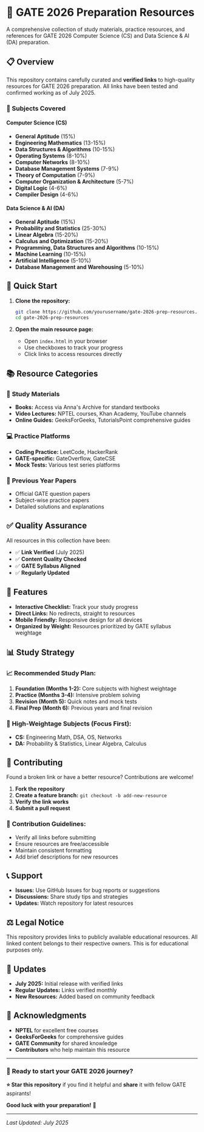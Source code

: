 # 🎯 GATE 2026 Preparation Resources

A comprehensive collection of study materials, practice resources, and references for GATE 2026 Computer Science (CS) and Data Science & AI (DA) preparation.

## 📋 Overview

This repository contains carefully curated and **verified links** to high-quality resources for GATE 2026 preparation. All links have been tested and confirmed working as of July 2025.

### 🎯 Subjects Covered

#### Computer Science (CS)
- **General Aptitude** (15%)
- **Engineering Mathematics** (13-15%)
- **Data Structures & Algorithms** (10-15%)
- **Operating Systems** (8-10%)
- **Computer Networks** (8-10%)
- **Database Management Systems** (7-9%)
- **Theory of Computation** (7-9%)
- **Computer Organization & Architecture** (5-7%)
- **Digital Logic** (4-6%)
- **Compiler Design** (4-6%)

#### Data Science & AI (DA)
- **General Aptitude** (15%)
- **Probability and Statistics** (25-30%)
- **Linear Algebra** (15-20%)
- **Calculus and Optimization** (15-20%)
- **Programming, Data Structures and Algorithms** (10-15%)
- **Machine Learning** (10-15%)
- **Artificial Intelligence** (5-10%)
- **Database Management and Warehousing** (5-10%)

## 🚀 Quick Start

1. **Clone the repository:**
   ```bash
   git clone https://github.com/yourusername/gate-2026-prep-resources.git
   cd gate-2026-prep-resources
   ```

2. **Open the main resource page:**
   - Open `index.html` in your browser
   - Use checkboxes to track your progress
   - Click links to access resources directly

## 📚 Resource Categories

### 📖 **Study Materials**
- **Books:** Access via Anna's Archive for standard textbooks
- **Video Lectures:** NPTEL courses, Khan Academy, YouTube channels
- **Online Guides:** GeeksForGeeks, TutorialsPoint comprehensive guides

### 💻 **Practice Platforms**
- **Coding Practice:** LeetCode, HackerRank
- **GATE-specific:** GateOverflow, GateCSE
- **Mock Tests:** Various test series platforms

### 📝 **Previous Year Papers**
- Official GATE question papers
- Subject-wise practice papers
- Detailed solutions and explanations

## ✅ Quality Assurance

All resources in this collection have been:
- ✅ **Link Verified** (July 2025)
- ✅ **Content Quality Checked**
- ✅ **GATE Syllabus Aligned**
- ✅ **Regularly Updated**

## 🔧 Features

- **Interactive Checklist:** Track your study progress
- **Direct Links:** No redirects, straight to resources
- **Mobile Friendly:** Responsive design for all devices
- **Organized by Weight:** Resources prioritized by GATE syllabus weightage

## 📊 Study Strategy

### 📈 **Recommended Study Plan:**
1. **Foundation (Months 1-2):** Core subjects with highest weightage
2. **Practice (Months 3-4):** Intensive problem solving
3. **Revision (Month 5):** Quick notes and mock tests
4. **Final Prep (Month 6):** Previous years and final revision

### 🎯 **High-Weightage Subjects (Focus First):**
- **CS:** Engineering Math, DSA, OS, Networks
- **DA:** Probability & Statistics, Linear Algebra, Calculus

## 🤝 Contributing

Found a broken link or have a better resource? Contributions are welcome!

1. **Fork the repository**
2. **Create a feature branch:** `git checkout -b add-new-resource`
3. **Verify the link works**
4. **Submit a pull request**

### 📝 **Contribution Guidelines:**
- Verify all links before submitting
- Ensure resources are free/accessible
- Maintain consistent formatting
- Add brief descriptions for new resources

## 📞 Support

- **Issues:** Use GitHub Issues for bug reports or suggestions
- **Discussions:** Share study tips and strategies
- **Updates:** Watch repository for latest resources

## ⚖️ Legal Notice

This repository provides links to publicly available educational resources. All linked content belongs to their respective owners. This is for educational purposes only.

## 📅 Updates

- **July 2025:** Initial release with verified links
- **Regular Updates:** Links verified monthly
- **New Resources:** Added based on community feedback

## 🌟 Acknowledgments

- **NPTEL** for excellent free courses
- **GeeksForGeeks** for comprehensive guides
- **GATE Community** for shared knowledge
- **Contributors** who help maintain this resource

---

### 🎯 **Ready to start your GATE 2026 journey?**

**⭐ Star this repository** if you find it helpful and **share** it with fellow GATE aspirants!

**Good luck with your preparation!** 🚀

---

*Last Updated: July 2025*
